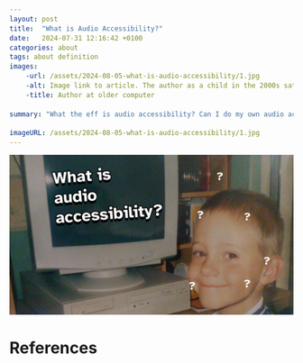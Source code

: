 ```yaml
---
layout: post
title:  "What is Audio Accessibility?"
date:   2024-07-31 12:16:42 +0100
categories: about
tags: about definition
images:
    -url: /assets/2024-08-05-what-is-audio-accessibility/1.jpg
    -alt: Image link to article. The author as a child in the 2000s sat smiling in front of a PC Monitor. Question marks float around their head. Text reads 'What is Audio Accessibility?'
    -title: Author at older computer

summary: "What the eff is audio accessibility? Can I do my own audio accessibiity?"

imageURL: /assets/2024-08-05-what-is-audio-accessibility/1.jpg
---
```

![Image link to article. The author as a child in the 2000s sat smiling in front of a PC Monitor. Question marks float around their head. Text reads 'What is Audio Accessibility?'](/assets/2024-08-05-what-is-audio-accessibility/1.jpg "Young author by PC")


# References

